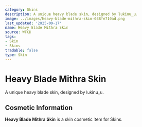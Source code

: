 ```yaml
---
category: Skins
description: A unique heavy blade skin, designed by lukinu_u.
image: ../images/heavy-blade-mithra-skin-038fe710ad.png
last_updated: '2025-09-17'
name: Heavy Blade Mithra Skin
source: WFCD
tags:
- Skin
- Skins
tradable: false
type: Skin
---
```


# Heavy Blade Mithra Skin

A unique heavy blade skin, designed by lukinu_u.

## Cosmetic Information

**Heavy Blade Mithra Skin** is a skin cosmetic item for Skins.

